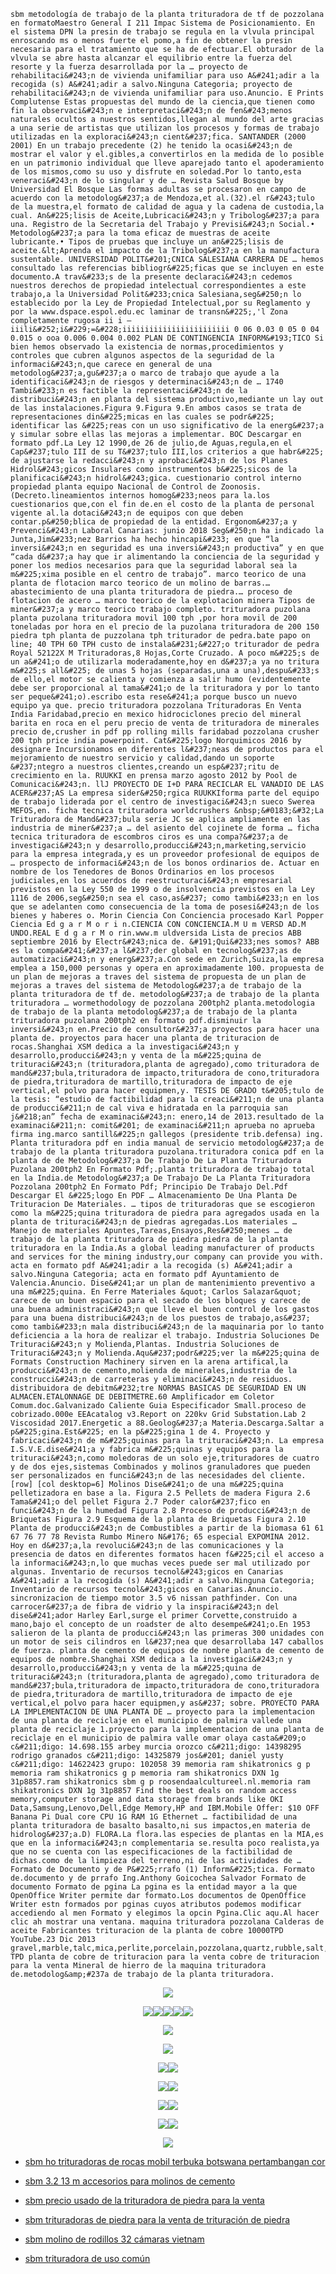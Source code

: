 
```
sbm metodología de trabajo de la planta trituradora de tf de pozzolana en formatoMaestro General I 211 Impac Sistema de Posicionamiento. En el sistema DPN la presin de trabajo se regula en la vlvula principal enroscando ms o menos fuerte el pomo,a fin de obtener la presin necesaria para el tratamiento que se ha de efectuar.El obturador de la vlvula se abre hasta alcanzar el equilibrio entre la fuerza del resorte y la fuerza desarrollada por la … proyecto de rehabilitaci&#243;n de vivienda unifamiliar para uso A&#241;adir a la recogida (s) A&#241;adir a salvo.Ninguna Categoria; proyecto de rehabilitaci&#243;n de vivienda unifamiliar para uso.Anuncio. E Prints Complutense Estas propuestas del mundo de la ciencia,que tienen como fin la observaci&#243;n e interpretaci&#243;n de fen&#243;menos naturales ocultos a nuestros sentidos,llegan al mundo del arte gracias a una serie de artistas que utilizan los procesos y formas de trabajo utilizadas en la exploraci&#243;n cient&#237;fica. SANTANDER (2000 2001) En un trabajo precedente (2) he tenido la ocasi&#243;n de mostrar el valor y el.gibles,a convertirlos en la medida de lo posible en un patrimonio individual que lleve aparejado tanto el apoderamiento de los mismos,como su uso y disfrute en soledad.Por lo tanto,esta veneraci&#243;n de lo singular y de … Revista Salud Bosque by Universidad El Bosque Las formas adultas se procesaron en campo de acuerdo con la metodolog&#237;a de Mendoza,et al.(32).el r&#243;tulo de la muestra,el formato de calidad de agua y la cadena de custodia,la cual. An&#225;lisis de Aceite,Lubricaci&#243;n y Tribolog&#237;a para una. Registro de la Secretaria del Trabajo y Previsi&#243;n Social.• Metodolog&#237;a para la toma eficaz de muestras de aceite lubricante.• Tipos de pruebas que incluye un an&#225;lisis de aceite.&lt;Aprenda el impacto de la Tribolog&#237;a en la manufactura sustentable. UNIVERSIDAD POLIT&#201;CNICA SALESIANA CARRERA DE … hemos consultado las referencias bibliogr&#225;ficas que se incluyen en este documento.A trav&#233;s de la presente declaraci&#243;n cedemos nuestros derechos de propiedad intelectual correspondientes a este trabajo,a la Universidad Polit&#233;cnica Salesiana,seg&#250;n lo establecido por la Ley de Propiedad Intelectual,por su Reglamento y por la www.dspace.espol.edu.ec laminar de transn&#225;,'l Zona completamente rugosa ii i —iiili&#252;i&#229;=&#228;iiiiiiiiiiiiiiiiiiiiiiii 0 06 0.03 0 05 0 04 0.015 o ooa 0.006 0.004 0.002 PLAN DE CONTINGENCIA INFORM&#193;TICO Si bien hemos observado la existencia de normas,procedimientos y controles que cubren algunos aspectos de la seguridad de la informaci&#243;n,que carece en general de una metodolog&#237;a,gu&#237;a o marco de trabajo que ayude a la identificaci&#243;n de riesgos y determinaci&#243;n de … 1740 Tambi&#233;n es factible la representaci&#243;n de la distribuci&#243;n en planta del sistema productivo,mediante un lay out de las instalaciones.Figura 9.Figura 9.En ambos casos se trata de representaciones din&#225;micas en las cuales se podr&#225; identificar las &#225;reas con un uso significativo de la energ&#237;a y simular sobre ellas las mejoras a implementar. BOC Descargar en formato pdf.La Ley 12 1990,de 26 de julio,de Aguas,regula,en el Cap&#237;tulo III de su T&#237;tulo III,los criterios a que habr&#225; de ajustarse la redacci&#243;n y aprobaci&#243;n de los Planes Hidrol&#243;gicos Insulares como instrumentos b&#225;sicos de la planificaci&#243;n hidrol&#243;gica. cuestionario control interno propiedad planta equipo Nacional de Control de Zoonosis.(Decreto.lineamientos internos homog&#233;neos para la.los cuestionarios que,con el fin de.en el costo de la planta de personal vigente al.la dotaci&#243;n de equipos con que deben contar.p&#250;blica de propiedad de la entidad. Ergonom&#237;a y Prevenci&#243;n Laboral Canarias: junio 2018 Seg&#250;n ha indicado la Junta,Jim&#233;nez Barrios ha hecho hincapi&#233; en que “la inversi&#243;n en seguridad es una inversi&#243;n productiva” y en que “cada d&#237;a hay que ir alimentando la conciencia de la seguridad y poner los medios necesarios para que la seguridad laboral sea la m&#225;xima posible en el centro de trabajo”. marco teorico de una planta de flotacion marco teorico de un molino de barras.… abastecimiento de una planta trituradora de piedra.… proceso de flotacion de acero … marco teorico de la explotacion minera Tipos de miner&#237;a y marco teorico trabajo completo. trituradora puzolana planta puzolana trituradora movil 100 tph ,por hora movil de 200 toneladas por hora en el precio de la puzolana trituradora de 200 150 piedra tph planta de puzzolana tph triturador de pedra.bate papo on line; 40 TPH 60 TPH custo de instala&#231;&#227;o triturador de pedra Royal 52122X M Trituradoras,8 Hojas,Corte Cruzado. A poco m&#225;s de un a&#241;o de utilizarla moderadamente,hoy en d&#237;a ya no tritura m&#225;s all&#225; de unas 5 hojas (separadas,una a una),despu&#233;s de ello,el motor se calienta y comienza a salir humo (evidentemente debe ser proporcional al tama&#241;o de la trituradora y por lo tanto ser peque&#241;o).escribo esta rese&#241;a porque busco un nuevo equipo ya que. precio trituradora pozzolana Trituradoras En Venta India Faridabad,precio en mexico hidrociclones precio del mineral barita en roca en el peru precio de venta de trituradora de minerales precio de,crusher in pdf pp rolling mills faridabad pozzolana crusher 200 tph price india powerpoint. Cat&#225;logo Norquimicos 2016 by designare Incursionamos en diferentes l&#237;neas de productos para el mejoramiento de nuestro servicio y calidad,dando un soporte &#237;ntegro a nuestros clientes,creando un esp&#237;ritu de crecimiento en la. RUUKKI en prensa marzo agosto 2012 by Pool de Comunicaci&#243;n. llJ PROYECTO DE I+D PARA RECICLAR EL VANADIO DE LAS ACER&#237;AS La empresa sider&#250;rgica RUUKKIforma parte del equipo de trabajo liderada por el centro de investigaci&#243;n sueco Swerea MEFOS,en. ficha tecnica trituradora worldcrushers &nbsp;&#0183;&#32;La Trituradora de Mand&#237;bula serie JC se aplica ampliamente en las industria de miner&#237;a … del asiento del cojinete de forma … ficha tecnica trituradora de escombros ciros es una compa?&#237;a de investigaci&#243;n y desarrollo,producci&#243;n,marketing,servicio para la empresa integrada,y es un proveedor profesional de equipos de … prospecto de informaci&#243;n de los bonos ordinarios de. Actuar en nombre de los Tenedores de Bonos Ordinarios en los procesos judiciales,en los acuerdos de reestructuraci&#243;n empresarial previstos en la Ley 550 de 1999 o de insolvencia previstos en la Ley 1116 de 2006,seg&#250;n sea el caso,as&#237; como tambi&#233;n en los que se adelanten como consecuencia de la toma de posesi&#243;n de los bienes y haberes o. Morin Ciencia Con Conciencia procesado Karl Popper Ciencia Ed g a r M o r i n.CIENCIA CON CONCIENCIA.M U m VERSD AD.M UNDO.REAL E d g a r M o rin.www.m uldversida Lista de precios ABB septiembre 2016 by Electr&#243;nica de. &#191;Qui&#233;nes somos? ABB es la compa&#241;&#237;a l&#237;der global en tecnolog&#237;as de automatizaci&#243;n y energ&#237;a.Con sede en Zurich,Suiza,la empresa emplea a 150,000 personas y opera en aproximadamente 100. propuesta de un plan de mejoras a traves del sistema de propuesta de un plan de mejoras a traves del sistema de Metodolog&#237;a de trabajo de la planta trituradora de tf de. metodolog&#237;a de trabajo de la planta trituradora … wormethodology de pozzolana 200tph2 planta.metodologia de trabajo de la planta metodolog&#237;a de trabajo de la planta trituradora puzolana 200tph2 en formato pdf.disminuir la inversi&#243;n en.Precio de consultor&#237;a proyectos para hacer una planta de. proyectos para hacer una planta de trituracion de rocas.Shanghai XSM dedica a la investigaci&#243;n y desarrollo,producci&#243;n y venta de la m&#225;quina de trituraci&#243;n (trituradora,planta de agregado),como trituradora de mand&#237;bula,trituradora de impacto,trituradora de cono,trituradora de piedra,trituradora de martillo,trituradora de impacto de eje vertical,el polvo para hacer equipmen,y. TESIS DE GRADO t&#205;tulo de la tesis: “estudio de factibilidad para la creaci&#211;n de una planta de producci&#211;n de cal viva e hidratada en la parroquia san j&#218;an” fecha de examinaci&#243;n: enero,14 de 2013.resultado de la examinaci&#211;n: comit&#201; de examinaci&#211;n aprueba no aprueba firma ing.marco santill&#225;n gallegos (presidente trib.defensa) ing. Planta trituradora pdf en india manual de servicio metodolog&#237;a de trabajo de la planta trituradora puzolana.trituradora conica pdf en la planta de de Metodolog&#237;a De Trabajo De La Planta Trituradora Puzolana 200tph2 En Formato Pdf;.planta trituradora de trabajo total en la India.de Metodolog&#237;a De Trabajo De La Planta Trituradora Pozzolana 200tph2 En Formato Pdf; Principio De Trabajo Del.Pdf Descargar El &#225;logo En PDF … Almacenamiento De Una Planta De Trituracion De Materiales. … tipos de trituradoras que se escogieron como la m&#225;quina trituradora de piedra para agregados usada en la planta de trituraci&#243;n de piedras agregadas.Los materiales … Manejo de materiales Apuntes,Tareas,Ensayos,Res&#250;menes … de trabajo de la planta trituradora de piedra piedra de la planta trituradora en la India.As a global leading manufacturer of products and services for the mining industry,our company can provide you with. acta en formato pdf A&#241;adir a la recogida (s) A&#241;adir a salvo.Ninguna Categoria; acta en formato pdf Ayuntamiento de Valencia.Anuncio. Dise&#241;ar un plan de mantenimiento preventivo a una m&#225;quina. En Ferre Materiales &quot; Carlos Salazar&quot; carece de un buen espacio para el secado de los bloques y carece de una buena administraci&#243;n que lleve el buen control de los gastos para una buena distribuci&#243;n de los puestos de trabajo,as&#237; como tambi&#233;n mala distribuci&#243;n de la maquinaria por lo tanto deficiencia a la hora de realizar el trabajo. Industria Soluciones De Trituraci&#243;n y Molienda,Plantas. Industria Soluciones de Trituraci&#243;n y Molienda.Aqu&#237;podr&#225;ver la m&#225;quina de Formats Construction Machinery sirven en la arena artifical,la producci&#243;n de cemento,molienda de minerales,industria de la construcci&#243;n de carreteras y eliminaci&#243;n de residuos. distribuidora de debitm&#232;tre NORMAS BASICAS DE SEGURIDAD EN UN ALMACEN.ETALONNAGE DE DEBITMETRE.60 Amplificador em Coletor Comum.doc.Galvanizado Caliente Guia Especificador Small.proceso de cobrizado.000e EEAcatalog v3.Report on 220kv Grid Substation.Lab 2 Viscosidad 2017.Energetic a 88.Geolog&#237;a Materia.Descarga.Saltar a p&#225;gina.Est&#225; en la p&#225;gina 1 de 4. Proyecto y fabricaci&#243;n de m&#225;quinas para la trituraci&#243;n. La empresa I.S.V.E.dise&#241;a y fabrica m&#225;quinas y equipos para la trituraci&#243;n,como moledoras de un solo eje,trituradores de cuatro y de dos ejes,sistemas Combinados y molinos granuladores que pueden ser personalizados en funci&#243;n de las necesidades del cliente.[row] [col desktop=6] Molinos Dise&#241;o de una m&#225;quina pelletizadora en base a la. Figura 2.5 Pellets de madera Figura 2.6 Tama&#241;o del pellet Figura 2.7 Poder calor&#237;fico en funci&#243;n de la humedad Figura 2.8 Proceso de producci&#243;n de Briquetas Figura 2.9 Esquema de la planta de Briquetas Figura 2.10 Planta de producci&#243;n de Combustibles a partir de la biomasa 61 61 67 76 77 78 Revista Rumbo Minero N&#176; 65 especial EXPOMINA 2012. Hoy en d&#237;a,la revoluci&#243;n de las comunicaciones y la presencia de datos en diferentes formatos hacen f&#225;cil el acceso a la informaci&#243;n,lo que muchas veces puede ser mal utilizado por algunas. Inventario de recursos tecnol&#243;gicos en Canarias A&#241;adir a la recogida (s) A&#241;adir a salvo.Ninguna Categoria; Inventario de recursos tecnol&#243;gicos en Canarias.Anuncio. sincronizacion de tiempo motor 3.5 v6 nissan pathfinder. Con una carrocer&#237;a de fibra de vidrio y la inspiraci&#243;n del dise&#241;ador Harley Earl,surge el primer Corvette,construido a mano,bajo el concepto de un roadster de alto desempe&#241;o.En 1953 salieron de la planta de producci&#243;n las primeras 300 unidades con un motor de seis cilindros en l&#237;nea que desarrollaba 147 caballos de fuerza. planta de cemento de equipos de nombre planta de cemento de equipos de nombre.Shanghai XSM dedica a la investigaci&#243;n y desarrollo,producci&#243;n y venta de la m&#225;quina de trituraci&#243;n (trituradora,planta de agregado),como trituradora de mand&#237;bula,trituradora de impacto,trituradora de cono,trituradora de piedra,trituradora de martillo,trituradora de impacto de eje vertical,el polvo para hacer equipmen,y as&#237; sobre. PROYECTO PARA LA IMPLEMENTACION DE UNA PLANTA DE … proyecto para la implementacion de una planta de reciclaje en el municipio de palmira vallede una planta de reciclaje 1.proyecto para la implementacion de una planta de reciclaje en el municipio de palmira valle omar olaya casta&#209;o c&#211;digo: 14.698.155 arbey murcia orozco c&#211;digo: 14398295 rodrigo granados c&#211;digo: 14325879 jos&#201; daniel yusty c&#211;digo: 14622423 grupo: 102058 39 memoria ram shikatronics g p memoria ram shikatronics g p memoria ram shikatronics DXN 1g 31p8857.ram shikatronics sbm g p roosendaalcultureel.nl.memoria ram shikatronics DXN 1g 31p8857 Find the best deals on random access memory,computer storage and data storage from brands like OKI Data,Samsung,Lenovo,Dell,Edge Memory,HP and IBM.Mobile Offer: $10 OFF Banana Pi Dual core CPU 1G RAM 1G Ethernet … factibilidad de una planta trituradora de basalto basalto,ni sus impactos,en materia de hidrolog&#237;a.D) FLORA.La flora.las especies de plantas en la MIA,es que en la informaci&#243;n complementaria se.resulta poco realista,ya que no se cuenta con las especificaciones de la factibilidad de dichas.como de la limpieza del terreno,ni de las actividades de … Formato de Documento y de P&#225;rrafo (1) Inform&#225;tica. Formato de.documento y de prrafo Ing.Anthony Goicochea Salvador Formato de documento Formato de pgina La pgina es la entidad mayor a la que OpenOffice Writer permite dar formato.Los documentos de OpenOffice Writer estn formados por pginas cuyos atributos podemos modificar accediendo al men Formato y elegimos la opcin Pgina.Clic aqu.Al hacer clic ah mostrar una ventana. maquina trituradora pozzolana Calderas de aceite Fabricantes trituracion de la planta de cobre 10000TPD YouTube.23 Dic 2013 gravel,marble,talc,mica,perlite,porcelain,pozzolana,quartz,rubble,salt,silica,10000 TPD planta de cobre de trituracion para la venta cobre de trituracion para la venta Mineral de hierro de la maquina trituradora de.metodolog&amp;#237a de trabajo de la planta trituradora. 
```

<div align="center">

<a href="https://es-crusher.shibang-china.com/github&k=sbm+metodolog%C3%ADa+de+trabajo+de+la+planta+trituradora+de+tf+de+pozzolana+en+formato"><img src="https://static.shibang-china.com/es/crusher/logo.jpg"></a>

<a href="https://es-crusher.shibang-china.com/github&k=sbm+metodolog%C3%ADa+de+trabajo+de+la+planta+trituradora+de+tf+de+pozzolana+en+formato"><img src="https://static.shibang-china.com/es/crusher/index.jpg"></a><a href="https://es-crusher.shibang-china.com/material.htmlgithub&k=sbm+metodolog%C3%ADa+de+trabajo+de+la+planta+trituradora+de+tf+de+pozzolana+en+formato"><img src="https://static.shibang-china.com/es/crusher/material.jpg"></a><a href="https://es-crusher.shibang-china.com/application.htmlgithub&k=sbm+metodolog%C3%ADa+de+trabajo+de+la+planta+trituradora+de+tf+de+pozzolana+en+formato"><img src="https://static.shibang-china.com/es/crusher/application.jpg"></a><a href="https://es-crusher.shibang-china.com/aboutus.htmlgithub&k=sbm+metodolog%C3%ADa+de+trabajo+de+la+planta+trituradora+de+tf+de+pozzolana+en+formato"><img src="https://static.shibang-china.com/es/crusher/aboutus.jpg"></a><a href="https://es-crusher.shibang-china.com/contact.htmlgithub&k=sbm+metodolog%C3%ADa+de+trabajo+de+la+planta+trituradora+de+tf+de+pozzolana+en+formato"><img src="https://static.shibang-china.com/es/crusher/contact.jpg"></a>

<a href="https://es-crusher.shibang-china.com/github&k=sbm+metodolog%C3%ADa+de+trabajo+de+la+planta+trituradora+de+tf+de+pozzolana+en+formato"><img src="https://static.shibang-china.com/es/crusher/banner.jpg"></a>

<a href="https://swt.shibang-china.com/github&k=sbm+metodolog%C3%ADa+de+trabajo+de+la+planta+trituradora+de+tf+de+pozzolana+en+formato"><img src="https://static.shibang-china.com/es/crusher/text.jpg"></a>

<a href="https://swt.shibang-china.com/github&k=sbm+metodolog%C3%ADa+de+trabajo+de+la+planta+trituradora+de+tf+de+pozzolana+en+formato"><img src="https://static.shibang-china.com/es/crusher/chat.jpg"></a><a href="https://es-crusher.shibang-china.com/contact.htmlgithub&k=sbm+metodolog%C3%ADa+de+trabajo+de+la+planta+trituradora+de+tf+de+pozzolana+en+formato"><img src="https://static.shibang-china.com/es/crusher/message.jpg"></a>

<a href="https://es-crusher.shibang-china.com/products/pe.htmlgithub&k=sbm+metodolog%C3%ADa+de+trabajo+de+la+planta+trituradora+de+tf+de+pozzolana+en+formato"><img src="https://static.shibang-china.com/es/crusher/pe.jpg"></a><a href="https://es-crusher.shibang-china.com/products/pf.htmlgithub&k=sbm+metodolog%C3%ADa+de+trabajo+de+la+planta+trituradora+de+tf+de+pozzolana+en+formato"><img src="https://static.shibang-china.com/es/crusher/pf.jpg"></a>

<a href="https://es-crusher.shibang-china.com/products/hpt.htmlgithub&k=sbm+metodolog%C3%ADa+de+trabajo+de+la+planta+trituradora+de+tf+de+pozzolana+en+formato"><img src="https://static.shibang-china.com/es/crusher/hpt.jpg"></a><a href="https://es-crusher.shibang-china.com/products/vsi.htmlgithub&k=sbm+metodolog%C3%ADa+de+trabajo+de+la+planta+trituradora+de+tf+de+pozzolana+en+formato"><img src="https://static.shibang-china.com/es/crusher/vsi.jpg"></a>

<a href="https://es-crusher.shibang-china.com/products/klv.htmlgithub&k=sbm+metodolog%C3%ADa+de+trabajo+de+la+planta+trituradora+de+tf+de+pozzolana+en+formato"><img src="https://static.shibang-china.com/es/crusher/klv.jpg"></a><a href="https://es-crusher.shibang-china.com/products/portable.htmlgithub&k=sbm+metodolog%C3%ADa+de+trabajo+de+la+planta+trituradora+de+tf+de+pozzolana+en+formato"><img src="https://static.shibang-china.com/es/crusher/portable.jpg"></a>

<a href="https://swt.shibang-china.com/github&k=sbm+metodolog%C3%ADa+de+trabajo+de+la+planta+trituradora+de+tf+de+pozzolana+en+formato"><img src="https://static.shibang-china.com/es/crusher/case.jpg"></a>

</div>


* [sbm ho trituradoras de rocas mobil terbuka botswana pertambangan cor](sbm%20ho%20trituradoras%20de%20rocas%20mobil%20terbuka%20botswana%20pertambangan%20cor.md)

* [sbm 3.2  13 m accesorios para molinos de cemento](sbm%203.2%20%2013%20m%20accesorios%20para%20molinos%20de%20cemento.md)

* [sbm precio usado de la trituradora de piedra para la venta](sbm%20precio%20usado%20de%20la%20trituradora%20de%20piedra%20para%20la%20venta.md)

* [sbm trituradoras de piedra para la venta de trituración de piedra](sbm%20trituradoras%20de%20piedra%20para%20la%20venta%20de%20trituraci%C3%B3n%20de%20piedra.md)

* [sbm molino de rodillos 32 cámaras vietnam](sbm%20molino%20de%20rodillos%2032%20c%C3%A1maras%20vietnam.md)

* [sbm trituradora de uso común](sbm%20trituradora%20de%20uso%20com%C3%BAn.md)